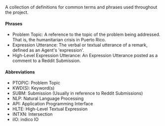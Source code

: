 A collection of definitions for common terms and phrases used throughout the project.

#### Phrases
- Problem Topic: A reference to the topic of the problem being addressed. That is, the humanitarian crisis in Puerto Rico.
- Expression Utterance: The verbal or textual utterance of a remark, defined as an Agent's 'expression'.
- High-Level Expression Utterance: An Expression Utterance posted as a comment to a Reddit Submission.

#### Abbreviations
- PTOPIC: Problem Topic
- KWD(S): Keyword(s)
- SUBM: Submission (Usually in reference to Reddit Submissions)
- NLP: Natural Language Processing
- API: Application Programming Interface
- HLTE: High-Level Textual Expression
- INTXN: Intersection
- iIO: indico IO

